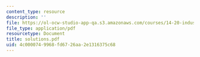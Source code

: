 ```yaml
---
content_type: resource
description: ''
file: https://ol-ocw-studio-app-qa.s3.amazonaws.com/courses/14-20-industrial-organization-and-public-policy-spring-2003/4c0000749968fd6726aa2e1316375c68_solutions.pdf
file_type: application/pdf
resourcetype: Document
title: solutions.pdf
uid: 4c000074-9968-fd67-26aa-2e1316375c68
---
```

